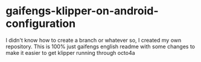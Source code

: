 # gaifengs-klipper-on-android-configuration
I didn't know how to create a branch or whatever so, I created my own repository. This is 100% just gaifengs english readme with some changes to make it easier to get klipper running through octo4a

